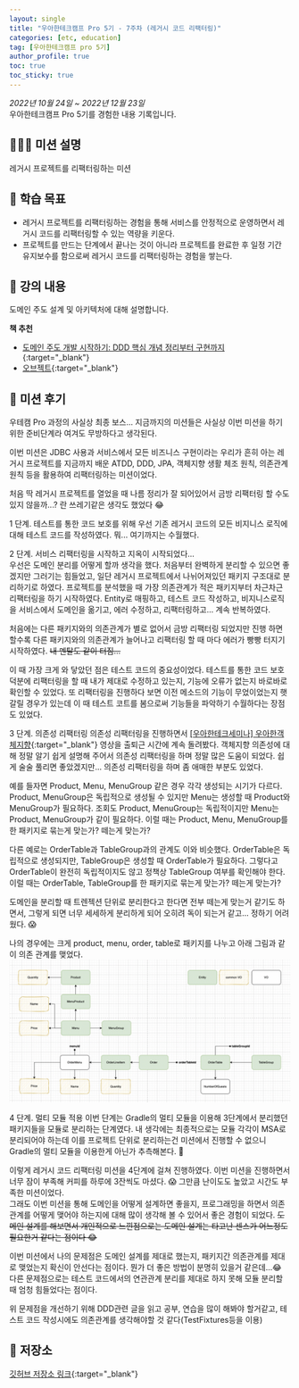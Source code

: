 ```yaml
---
layout: single
title: "우아한테크캠프 Pro 5기 - 7주차 (레거시 코드 리팩터링)"
categories: [etc, education]
tag: [우아한테크캠프 pro 5기]
author_profile: true
toc: true
toc_sticky: true
---
```


*2022년 10월 24일 ~ 2022년 12월 23일*  
우아한테크캠프 Pro 5기를 경험한 내용 기록입니다.

## 🙇🏻‍♂️ 미션 설명
레거시 프로젝트를 리팩터링하는 미션

## 🎯 학습 목표
- 레거시 프로젝트를 리팩터링하는 경험을 통해 서비스를 안정적으로 운영하면서 레거시 코드를 리팩터링할 수 있는 역량을 키운다.
- 프로젝트를 만드는 단계에서 끝나는 것이 아니라 프로젝트를 완료한 후 일정 기간 유지보수를 함으로써 레거시 코드를 리팩터링하는 경험을 쌓는다.

## 📖 강의 내용
도메인 주도 설계 및 아키텍처에 대해 설명합니다.

**책 추천**  
- [도메인 주도 개발 시작하기: DDD 핵심 개념 정리부터 구현까지](https://product.kyobobook.co.kr/detail/S000001810495){:target="_blank"}
- [오브젝트](https://product.kyobobook.co.kr/detail/S000001766367){:target="_blank"}



## 📝 미션 후기
우테캠 Pro 과정의 사실상 최종 보스... 지금까지의 미션들은 사실상 이번 미션을 하기 위한 준비단계라 여겨도 무방하다고 생각된다.

이번 미션은 JDBC 사용과 서비스에서 모든 비즈니스 구현이라는 우리가 흔히 아는 레거시 프로젝트를 지금까지 배운 ATDD, DDD, JPA, 객체지향 생활 체조 원칙, 의존관계 원칙 등을 활용하여 리팩터링하는 미션이었다.

처음 딱 레거시 프로젝트를 열었을 때 나름 정리가 잘 되어있어서 금방 리팩터링 할 수도 있지 않을까...? 란 쓰레기같은 생각도 했었다 😂

1 단계. 테스트를 통한 코드 보호를 위해 우선 기존 레거시 코드의 모든 비지니스 로직에 대해 테스트 코드를 작성하였다. 뭐... 여기까지는 수월했다.  

2 단계. 서비스 리팩터링을 시작하고 지옥이 시작되었다...  
우선은 도메인 분리를 어떻게 할까 생각을 했다. 처음부터 완벽하게 분리할 수 있으면 좋겠지만 그러기는 힘들었고, 일단 레거시 프로젝트에서 나뉘어져있던 패키지 구조대로 분리하기로 하였다. 프로젝트를 분석했을 때 가장 의존관계가 적은 패키지부터 차근차근 리팩터링을 하기 시작하였다. Entity로 매핑하고, 테스트 코드 작성하고, 비지니스로직을 서비스에서 도메인을 옮기고, 에러 수정하고, 리팩터링하고... 계속 반복하였다.  

처음에는 다른 패키지와의 의존관계가 별로 없어서 금방 리팩터링 되었지만 진행 하면 할수록 다른 패키지와의 의존관계가 늘어나고 리팩터링 할 때 마다 에러가 빵빵 터지기 시작하였다. ~~내 멘탈도 같이 터짐...~~  

이 때 가장 크게 와 닿았던 점은 테스트 코드의 중요성이었다. 테스트를 통한 코드 보호 덕분에 리팩터링을 할 때 내가 제대로 수정하고 있는지, 기능에 오류가 없는지 바로바로 확인할 수 있었다. 또 리팩터링을 진행하다 보면 이전 메소드의 기능이 무었이었는지 햇갈릴 경우가 있는데 이 때 테스트 코트를 봄으로써 기능들을 파악하기 수월하다는 장점도 있었다.  

3 단계. 의존성 리팩터링
의존성 리팩터링을 진행하면서 [\[우아한테크세미나\] 우아한객체지향](https://www.youtube.com/watch?v=dJ5C4qRqAgA){:target="_blank"} 영상을 출퇴근 시간에 계속 돌려봤다. 객체지향 의존성에 대해 정말 알기 쉽게 설명해 주어서 의존성 리팩터링을 하며 정말 많은 도움이 되었다. 
쉽게 술술 풀리면 좋았겠지만... 의존성 리팩터링을 하며 좀 애매한 부분도 있었다.  

예를 들자면 Product, Menu, MenuGroup 같은 경우 각각 생성되는 시기가 다르다. Product, MenuGroup은 독립적으로 생성될 수 있지만 Menu는 생성할 때 Product와 MenuGroup가 필요하다. 조회도 Product, MenuGroup는 독립적이지만 Menu는 Product, MenuGroup가 같이 필요하다. 이럴 때는 Product, Menu, MenuGroup를 한 패키지로 묶는게 맞는가? 떼는게 맞는가?  

다른 예로는 OrderTable과 TableGroup과의 관계도 이와 비슷했다. OrderTable은 독립적으로 생성되지만, TableGroup은 생성할 때 OrderTable가 필요하다. 그렇다고 OrderTable이 완전히 독립적이지도 않고 정책상 TableGroup 여부를 확인해야 한다. 이럴 때는 OrderTable, TableGroup를 한 패키지로 묶는게 맞는가? 떼는게 맞는가?  

도메인을 분리할 때 트렌젝션 단위로 분리한다고 한다면 전부 떼는게 맞는거 같기도 하면서, 그렇게 되면 너무 세세하게 분리하게 되어 오히려 독이 되는거 같고... 정하기 어려웠다. 😱

나의 경우에는 크게 product, menu, order, table로 패키지를 나누고 아래 그림과 같이 의존 관계를 맺었다.
![jwp_refactoring_step3_의존성](/assets/images/posts/jwp_refactoring_step3_의존성.png)

4 단계. 멀티 모듈 적용
이번 단계는 Gradle의 멀티 모듈을 이용해 3단계에서 분리했던 패키지들을 모듈로 분리하는 단계였다. 내 생각에는 최종적으로는 모듈 각각이 MSA로 분리되어야 하는데 이를 프로젝트 단위로 분리하는건 미션에서 진행할 수 없으니 Gradle의 멀티 모듈을 이용한게 아닌가 추측해본다. 🤔

이렇게 레거시 코드 리팩터링 미션을 4단계에 걸쳐 진행하였다. 이번 미션을 진행하면서 너무 잠이 부족해 커피를 하루에 3잔씩도 마셨다. 😱 그만큼 난이도도 높았고 시간도 부족한 미션이었다.  
그래도 이번 미션을 통해 도메인을 어떻게 설계하면 좋을지, 프로그래밍을 하면서 의존관계를 어떻게 맺어야 하는지에 대해 많이 생각해 볼 수 있어서 좋은 경험이 되었다.
~~도메인 설계를 해보면서 개인적으로 느낀점으로는 도메인 설계는 타고난 센스가 어느정도 필요한거 같다는 점이다 😂~~


이번 미션에서 나의 문제점은 도메인 설계를 제대로 했는지, 패키지간 의존관계를 제대로 맺었는지 확신이 안선다는 점이다. 뭔가 더 좋은 방법이 분명히 있을거 같은데...😂  
다른 문제점으로는 테스트 코드에서의 연관관계 분리를 제대로 하지 못해 모듈 분리할 때 엄청 힘들었다는 점이다.

위 문제점을 개선하기 위해 DDD관련 글을 읽고 공부, 연습을 많이 해봐야 할거같고, 테스트 코드 작성시에도 의존관계를 생각해야할 것 같다(TestFixtures등을 이용)

## 💾 저장소
[깃허브 저장소 링크](https://github.com/sangjaeoh/jwp-refactoring/tree/step4){:target="_blank"}